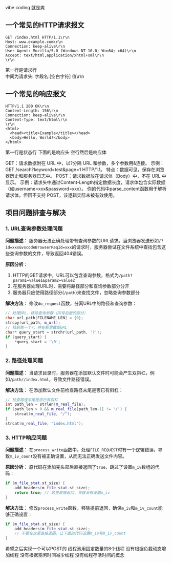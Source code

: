 vibe coding 就是爽

## 一个常见的HTTP请求报文

```http
GET /index.html HTTP/1.1\r\n
Host: www.example.com\r\n
Connection: keep-alive\r\n
User-Agent: Mozilla/5.0 (Windows NT 10.0; Win64; x64)\r\n
Accept: text/html,application/xhtml+xml\r\n
\r\n
```
第一行是请求行  
中间为请求头: 字段名:[空白字符] 值\r\n

## 一个常见的响应报文

```http
HTTP/1.1 200 OK\r\n
Content-Length: 156\r\n
Connection: keep-alive\r\n
Content-Type: text/html\r\n
\r\n
<html>
  <head><title>Example</title></head>
  <body>Hello, World!</body>
</html>
```

第一行是状态行
下面的是响应头
空行然后是响应体

GET：请求数据附在 URL 中，以?分隔 URL 和参数，多个参数用&连接。
示例：GET /search?keyword=test&page=1 HTTP/1.1。
特点：数据可见，保存在浏览器历史和服务器日志中。
POST：请求数据放在请求体（Body）中，不在 URL 中显示。
示例：请求头中通过Content-Length指定数据长度，请求体包含实际数据（如username=xxx&password=xxx）。
你的代码中parse_content函数用于解析请求体，但因不支持 POST，该逻辑实际未被有效使用。

## 项目问题排查与解决

### 1. URL查询参数处理问题

**问题描述**：
服务器无法正确处理带有查询参数的URL请求。当浏览器发送形如`/?id=xxx&vscodeBrowserReqId=xxx`的请求时，服务器尝试在文件系统中查找包含这些查询参数的文件，导致返回404错误。

**原因分析**：
1. HTTP的GET请求中，URL可以包含查询参数，格式为`/path?param1=value1&param2=value2`
2. 在服务器处理URL时，需要将路径部分和查询参数部分分开
3. 服务器只应使用路径部分(`/path`)来查找文件，忽略查询参数部分

**解决方法**：
修改`do_request`函数，分离URL中的路径和查询参数：
```cpp
// 处理URL，移除查询参数（问号后面的部分）
char url_path[FILENAME_LEN] = {0};
strcpy(url_path, m_url);
// 找到第一个?，并在那里截断URL
char* query_start = strchr(url_path, '?');
if (query_start) {
    *query_start = '\0';
}
```

### 2. 路径处理问题

**问题描述**：
当请求目录时，服务器在添加默认文件时可能会产生双斜杠，例如`/path//index.html`，导致文件路径错误。

**解决方法**：
在添加默认文件前检查路径末尾是否已有斜杠：
```cpp
// 检查路径末尾是否已有斜杠
int path_len = strlen(m_real_file);
if (path_len > 0 && m_real_file[path_len-1] != '/') {
    strcat(m_real_file, "/");
}
strcat(m_real_file, "index.html");
```

### 3. HTTP响应问题

**问题描述**：
在`process_write`函数中，处理`FILE_REQUEST`时有一个逻辑错误，导致`m_iv_count`没有被正确设置，从而无法正确发送文件内容。

**原因分析**：
原代码在添加完头部后直接返回了`true`，跳过了设置`m_iv`数组的代码：
```cpp
if (m_file_stat.st_size) {
    add_headers(m_file_stat.st_size);
    return true; // 这里直接返回，导致没有设置m_iv
}
```

**解决方法**：
修改`process_write`函数，移除提前返回，确保`m_iv`和`m_iv_count`能够正确设置：
```cpp
if (m_file_stat.st_size) {
    add_headers(m_file_stat.st_size);
    // 不要在这里直接返回，让下面的代码设置m_iv和m_iv_count
}
```

希望之后实现一个可以POST的
线程池用固定数量的8个线程 没有根据负载动态增加线程 没有根据空闲时间减少线程 没有线程存活时间的概念
